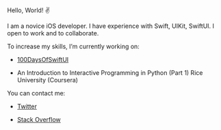 Hello, World! ✌️

I am a novice iOS developer.
I have experience with Swift, UIKit, SwiftUI. I open to work and to collaborate.

To increase my skills, I’m currently working on: 

* [100DaysOfSwiftUI](https://github.com/MassiveShu/100DaysOfSwiftUI)

* An Introduction to Interactive Programming in Python (Part 1)
Rice University (Coursera)

You can contact me: 

* [Twitter](https://twitter.com/MaxSh69264556)

* [Stack Overflow](https://stackoverflow.com/users/19256991/max-sh)

